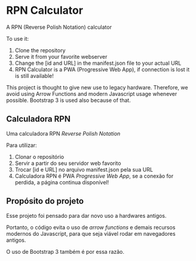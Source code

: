 # RPN Calculator

A RPN (Reverse Polish Notation) calculator

To use it:

1. Clone the repository
2. Serve it from your favorite webserver
3. Change the [id and URL] in the manifest.json file to your actual URL
4. RPN Calculator is a PWA (Progressive Web App), if connection is lost it is still available!

This project is thought to give new use to legacy hardware.
Therefore, we avoid using Arrow Functions and modern Javascript usage whenever possible.
Bootstrap 3 is used also because of that.

## Calculadora RPN

Uma calculadora RPN *Reverse Polish Notation*

Para utilizar:

1. Clonar o repositório
2. Servir a partir do seu servidor web favorito
3. Trocar [id e URL] no arquivo manifest.json pela sua URL
4. Calculadora RPN é PWA *Progressive Web App*, se a conexão for perdida, a página continua disponível!

## Propósito do projeto

Esse projeto foi pensado para dar novo uso a hardwares antigos.

Portanto, o código evita o uso de *arrow functions* e demais recursos modernos do Javascript, para que seja viável rodar em navegadores antigos.

O uso de Bootstrap 3 também é por essa razão.
